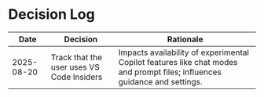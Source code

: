 # Decision Log

| Date | Decision | Rationale |
|------|----------|-----------|
| 2025-08-20 | Track that the user uses VS Code Insiders | Impacts availability of experimental Copilot features like chat modes and prompt files; influences guidance and settings. |
